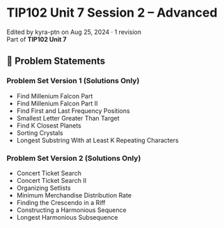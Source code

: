# TIP102 Unit 7 Session 2 – Advanced

Edited by kyra-ptn on Aug 25, 2024 · 1 revision  
Part of **TIP102 Unit 7**

## 🔗 Problem Statements

### Problem Set Version 1 (Solutions Only)
- Find Millenium Falcon Part
- Find Millenium Falcon Part II
- Find First and Last Frequency Positions
- Smallest Letter Greater Than Target
- Find K Closest Planets
- Sorting Crystals
- Longest Substring With at Least K Repeating Characters

### Problem Set Version 2 (Solutions Only)
- Concert Ticket Search
- Concert Ticket Search II
- Organizing Setlists
- Minimum Merchandise Distribution Rate
- Finding the Crescendo in a Riff
- Constructing a Harmonious Sequence
- Longest Harmonious Subsequence
